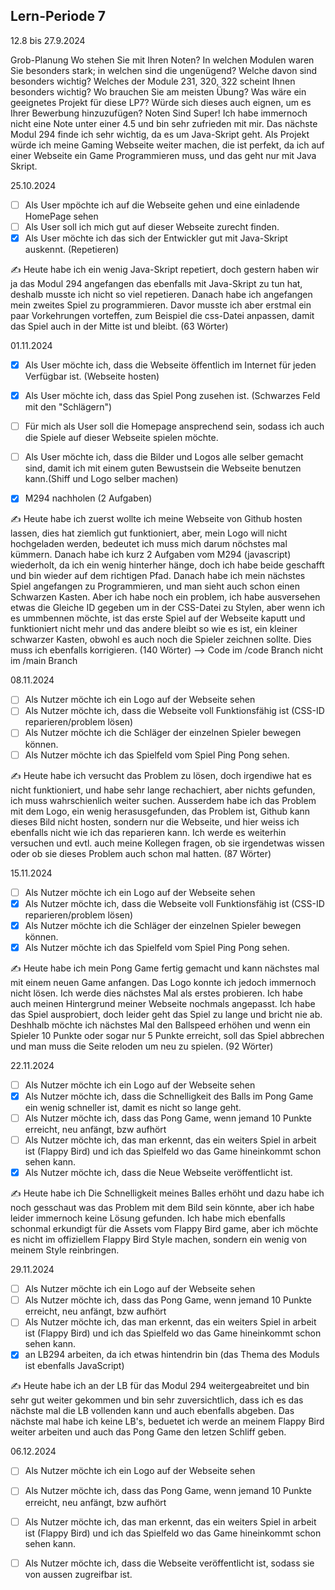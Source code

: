## Lern-Periode 7
12.8 bis 27.9.2024

Grob-Planung
Wo stehen Sie mit Ihren Noten? In welchen Modulen waren Sie besonders stark; in welchen sind die ungenügend? Welche davon sind besonders wichtig?
Welches der Module 231, 320, 322 scheint Ihnen besonders wichtig? Wo brauchen Sie am meisten Übung?
Was wäre ein geeignetes Projekt für diese LP7? Würde sich dieses auch eignen, um es Ihrer Bewerbung hinzuzufügen?
Noten Sind Super! Ich habe immernoch nicht eine Note unter einer 4.5 und bin sehr zufrieden mit mir. Das nächste Modul 294 finde ich sehr wichtig, da es um Java-Skript geht.
Als Projekt würde ich meine Gaming Webseite weiter machen, die ist perfekt, da ich auf einer Webseite ein Game Programmieren muss, und das geht nur mit Java Skript.

25.10.2024
- [ ] Als User mpöchte ich auf die Webseite gehen und eine einladende HomePage sehen
- [ ] Als User soll ich mich gut auf dieser Webseite zurecht finden.
- [X] Als User möchte ich das sich der Entwickler gut mit Java-Skript auskennt. (Repetieren)

✍️ Heute habe ich ein wenig Java-Skript repetiert, doch gestern haben wir ja das Modul 294 angefangen das ebenfalls mit Java-Skript zu tun hat, deshalb musste ich nicht so viel repetieren. Danach habe ich angefangen mein zweites Spiel zu programmieren. Davor musste ich aber erstmal ein paar Vorkehrungen vorteffen, zum Beispiel die css-Datei anpassen, damit das Spiel auch in der Mitte ist und bleibt. (63 Wörter)

01.11.2024
- [X] Als User möchte ich, dass die Webseite öffentlich im Internet für jeden Verfügbar ist. (Webseite hosten)
- [X] Als User möchte ich, dass das Spiel Pong zusehen ist. (Schwarzes Feld mit den "Schlägern")
- [ ] Für mich als User soll die Homepage ansprechend sein, sodass ich auch die Spiele auf dieser Webseite spielen möchte.
- [ ] Als User möchte ich, dass die Bilder und Logos alle selber gemacht sind, damit ich mit einem guten Bewustsein die Webseite benutzen kann.(Shiff und Logo selber machen)
- [X] M294 nachholen (2 Aufgaben)


✍️ Heute habe ich zuerst wollte ich meine Webseite von Github hosten lassen, dies hat ziemlich gut funktioniert, aber, mein Logo will nicht hochgeladen werden, bedeutet ich muss mich darum nöchstes mal kümmern. Danach habe ich kurz 2 Aufgaben vom M294 (javascript) wiederholt, da ich ein wenig hinterher hänge, doch ich habe beide geschafft und bin wieder auf dem richtigen Pfad. Danach habe ich mein nächstes Spiel angefangen zu Programmieren, und man sieht auch schon einen Schwarzen Kasten. Aber ich habe noch ein problem, ich habe ausversehen etwas die Gleiche ID gegeben um in der CSS-Datei zu Stylen, aber wenn ich es ummbennen möchte, ist das erste Spiel auf der Webseite kaputt und funktioniert nicht mehr und das andere bleibt so wie es ist, ein kleiner schwarzer Kasten, obwohl es auch noch die Spieler zeichnen sollte. Dies muss ich ebenfalls korrigieren. (140 Wörter)
--> Code im /code Branch nicht im /main Branch 


08.11.2024
- [ ] Als Nutzer möchte ich ein Logo auf der Webseite sehen
- [ ] Als Nutzer möchte ich, dass die Webseite voll Funktionsfähig ist (CSS-ID reparieren/problem lösen)
- [ ] Als Nutzer möchte ich die Schläger der einzelnen Spieler bewegen können.
- [ ] Als Nutzer möchte ich das Spielfeld vom Spiel Ping Pong sehen.

✍️ Heute habe ich versucht das Problem zu lösen, doch irgendiwe hat es nicht funktioniert, und habe sehr lange rechachiert, aber nichts gefunden, ich muss wahrschienlich weiter suchen. Ausserdem habe ich das Problem mit dem Logo, ein wenig herasusgefunden, das Problem ist, Github kann dieses Bild nicht hosten, sondern nur die Webseite, und hier weiss ich ebenfalls nicht wie ich das reparieren kann. Ich werde es weiterhin versuchen und evtl. auch meine Kollegen fragen, ob sie irgendetwas wissen oder ob sie dieses Problem auch schon mal hatten. (87 Wörter)


15.11.2024
- [ ] Als Nutzer möchte ich ein Logo auf der Webseite sehen
- [X] Als Nutzer möchte ich, dass die Webseite voll Funktionsfähig ist (CSS-ID reparieren/problem lösen)
- [X] Als Nutzer möchte ich die Schläger der einzelnen Spieler bewegen können.
- [X] Als Nutzer möchte ich das Spielfeld vom Spiel Ping Pong sehen.

✍️ Heute habe ich mein Pong Game fertig gemacht und kann nächstes mal mit einem neuen Game anfangen. Das Logo konnte ich jedoch immernoch nicht lösen. Ich werde dies nächstes Mal als erstes probieren. Ich habe auch meinen Hintergrund meiner Webseite nochmals angepasst. Ich habe das Spiel ausprobiert, doch leider geht das Spiel zu lange und bricht nie ab. Deshhalb möchte ich nächstes Mal den Ballspeed erhöhen und wenn ein Spieler 10 Punkte oder sogar nur 5 Punkte erreicht, soll das Spiel abbrechen und man muss die Seite reloden um neu zu spielen. (92 Wörter)

22.11.2024
- [ ] Als Nutzer möchte ich ein Logo auf der Webseite sehen
- [X] Als Nutzer möchte ich, dass die Schnelligkeit des Balls im Pong Game ein wenig schneller ist, damit es nicht so lange geht.
- [ ] Als Nutzer möchte ich, dass das Pong Game, wenn jemand 10 Punkte erreicht, neu anfängt, bzw aufhört
- [ ] Als Nutzer möchte ich, das man erkennt, das ein weiters Spiel in arbeit ist (Flappy Bird) und ich das Spielfeld wo das Game hineinkommt schon sehen kann.
- [X] Als Nutzer möchte ich, dass die Neue Webseite veröffentlicht ist.

✍️ Heute habe ich Die Schnelligkeit meines Balles erhöht und dazu habe ich noch gesschaut was das Problem mit dem Bild sein könnte, aber ich habe leider immernoch keine Lösung gefunden. Ich habe mich ebenfalls schonmal erkundigt für die Assets vom Flappy Bird game, aber ich möchte es nicht im offiziellem Flappy Bird Style machen, sondern ein wenig von meinem Style reinbringen.

29.11.2024
- [ ] Als Nutzer möchte ich ein Logo auf der Webseite sehen
- [ ] Als Nutzer möchte ich, dass das Pong Game, wenn jemand 10 Punkte erreicht, neu anfängt, bzw aufhört
- [ ] Als Nutzer möchte ich, das man erkennt, das ein weiters Spiel in arbeit ist (Flappy Bird) und ich das Spielfeld wo das Game hineinkommt schon sehen kann.
- [X] an LB294 arbeiten, da ich etwas hintendrin bin (das Thema des Moduls ist ebenfalls JavaScript)

✍️ Heute habe ich an der LB für das Modul 294 weitergeabreitet und bin sehr gut weiter gekommen und bin sehr zuversichtlich, dass ich es das nächste mal die LB vollenden kann und auch ebenfalls abgeben. Das nächste mal habe ich keine LB's, beduetet ich werde an meinem Flappy Bird weiter arbeiten und auch das Pong Game den letzen Schliff geben.


06.12.2024
- [ ] Als Nutzer möchte ich ein Logo auf der Webseite sehen
- [ ] Als Nutzer möchte ich, dass das Pong Game, wenn jemand 10 Punkte erreicht, neu anfängt, bzw aufhört
- [ ] Als Nutzer möchte ich, das man erkennt, das ein weiters Spiel in arbeit ist (Flappy Bird) und ich das Spielfeld wo das Game hineinkommt schon sehen kann.
- [ ] Als Nutzer möchte ich, dass die Webseite veröffentlicht ist, sodass sie von aussen zugreifbar ist.

